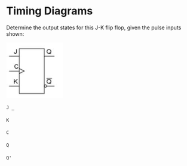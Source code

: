
# Timing Diagrams

Determine the output states for this J-K flip flop, given the pulse inputs shown:

![J-K Flip Circuit](image/timing/circuit.png)

```txt
J _

K

C

Q

Q'
```
